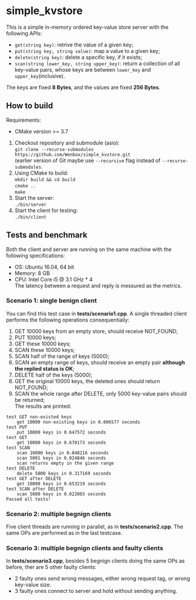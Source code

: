 # simple_kvstore

This is a simple in-memory ordered key-value store server with the following APIs:
- `get(string key)`: retrive the value of a given key;
- `put(string key, string value)`: map a value to a given key;
- `delete(string key)`: delete a specific key, if it exists;
- `scan(string lower_key, string upper_key)`: return a collection of all key-value pairs, whose keys are between `lower_key` and `upper_key`(inclusive).

The keys are fixed **8 Bytes**, and the values are fixed **256 Bytes**.

## How to build 
Requirements:
- CMake version >= 3.7

1. Checkout repository and submodule (asio):  
`git clone --recurse-submodules https://github.com/Wenbox/simple_kvstore.git`<br>
(earlier version of Git maybe use `--recursive` flag instead of `--recurse-submodules`.  
2. Using CMake to build:  
`mkdir build && cd build`  
`cmake ..`   
`make`   
3. Start the server:  
`./bin/server`   
4. Start the client for testing:  
`./bin/client`

## Tests and benchmark   
Both the client and server are running on the same machine with the following specifications:  
* OS: Ubuntu 16.04, 64 bit  
* Memory: 8 GB
* CPU: Intel Core i5 @ 3.1 GHz * 4   
The latency between a request and reply is messured as the metrics.  

### Scenario 1: single benign client   
You can find this test case in **tests/scenario1.cpp**. A single threaded client performs the following operations consequentially:
1. GET 10000 keys from an empty store, should receive NOT_FOUND;   
2. PUT 10000 keys;   
3. GET these 10000 keys;   
4. SCAN these 10000 keys;   
5. SCAN half of the range of keys (5000);   
6. SCAN an empty range of keys, should receive an empty pair **although the replied status is OK**;   
7. DELETE half of the keys (5000);   
8. GET the original 10000 keys, the deleted ones should return NOT_FOUND;   
9. SCAN the whole range after DELETE, only 5000 key-value pairs should be returned;    
The results are printed:
```
test GET non-existed keys
	get 10000 non-existing keys in 0.606577 seconds
test PUT
	put 10000 keys in 0.647572 seconds
test GET
	get 10000 keys in 0.670173 seconds
test SCAN
	scan 10000 keys in 0.048216 seconds
	scan 5001 keys in 0.024846 seconds
	scan returns empty in the given range
test DELETE
	delete 5000 keys in 0.317169 seconds
test GET after DELETE
	get 10000 keys in 0.653219 seconds
test SCAN after DELETE
	scan 5000 keys in 0.022083 seconds
Passed all tests!
```
### Scenario 2: multiple begnign clients  
Five client threads are running in parallel, as in **tests/scenario2.cpp**. The same OPs are performed as in the last testcase.     
### Scenario 3: multiple begnign clients and faulty clients
In **tests/scenario3.cpp**, besides 5 begnign clients doing the same OPs as before, ther are 5 other faulty clients:   
* 2 faulty ones send wrong messages, either wrong request tag, or wrong key-value size.
* 3 faulty ones connect to server and hold without sending anything.    

